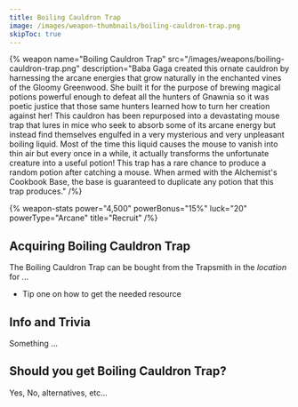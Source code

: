 ```yaml
---
title: Boiling Cauldron Trap
image: /images/weapon-thumbnails/boiling-cauldron-trap.png
skipToc: true
---
```


{% weapon
 name="Boiling Cauldron Trap"
 src="/images/weapons/boiling-cauldron-trap.png"
 description="Baba Gaga created this ornate cauldron by harnessing the arcane energies that grow naturally in the enchanted vines of the Gloomy Greenwood. She built it for the purpose of brewing magical potions powerful enough to defeat all the hunters of Gnawnia so it was poetic justice that those same hunters learned how to turn her creation against her! This cauldron has been repurposed into a devastating mouse trap that lures in mice who seek to absorb some of its arcane energy but instead find themselves engulfed in a very mysterious and very unpleasant boiling liquid. Most of the time this liquid causes the mouse to vanish into thin air but every once in a while, it actually transforms the unfortunate creature into a useful potion! This trap has a rare chance to produce a random potion after catching a mouse. When armed with the Alchemist's Cookbook Base, the base is guaranteed to duplicate any potion that this trap produces."
/%}

{% weapon-stats
 power="4,500"
 powerBonus="15%"
 luck="20"
 powerType="Arcane"
 title="Recruit"
/%}

## Acquiring Boiling Cauldron Trap

The Boiling Cauldron Trap can be bought from the Trapsmith in the *location* for ...

- Tip one on how to get the needed resource

## Info and Trivia

Something ...

## Should you get Boiling Cauldron Trap?

Yes, No, alternatives, etc...
